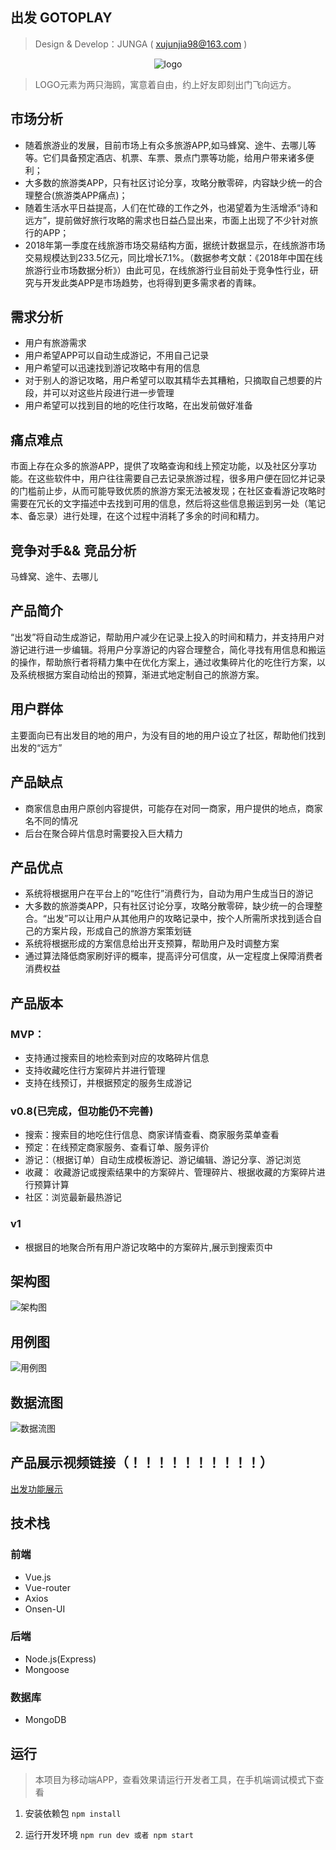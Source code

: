 ## 出发 GOTOPLAY
> Design & Develop：JUNGA ( xujunjia98@163.com )

<div align=center>

![logo](./src/client/assets/Logo.png)

</div>

> LOGO元素为两只海鸥，寓意着自由，约上好友即刻出门飞向远方。

## 市场分析
- 随着旅游业的发展，目前市场上有众多旅游APP,如马蜂窝、途牛、去哪儿等等。它们具备预定酒店、机票、车票、景点门票等功能，给用户带来诸多便利；
- 大多数的旅游类APP，只有社区讨论分享，攻略分散零碎，内容缺少统一的合理整合(旅游类APP痛点)；
- 随着生活水平日益提高，人们在忙碌的工作之外，也渴望着为生活增添“诗和远方”，提前做好旅行攻略的需求也日益凸显出来，市面上出现了不少针对旅行的APP；
- 2018年第一季度在线旅游市场交易结构方面，据统计数据显示，在线旅游市场交易规模达到233.5亿元，同比增长7.1%。（数据参考文献：《2018年中国在线旅游行业市场数据分析》）由此可见，在线旅游行业目前处于竞争性行业，研究与开发此类APP是市场趋势，也将得到更多需求者的青睐。

## 需求分析
- 用户有旅游需求
- 用户希望APP可以自动生成游记，不用自己记录
- 用户希望可以迅速找到游记攻略中有用的信息
- 对于别人的游记攻略，用户希望可以取其精华去其糟粕，只摘取自己想要的片段，并可以对这些片段进行进一步管理
- 用户希望可以找到目的地的吃住行攻略，在出发前做好准备

## 痛点难点
市面上存在众多的旅游APP，提供了攻略查询和线上预定功能，以及社区分享功能。在这些软件中，用户往往需要自己去记录旅游过程，很多用户便在回忆并记录的门槛前止步，从而可能导致优质的旅游方案无法被发现；在社区查看游记攻略时需要在冗长的文字描述中去找到可用的信息，然后将这些信息搬运到另一处（笔记本、备忘录）进行处理，在这个过程中消耗了多余的时间和精力。  

## 竞争对手&& 竞品分析
马蜂窝、途牛、去哪儿


## 产品简介
“出发”将自动生成游记，帮助用户减少在记录上投入的时间和精力，并支持用户对游记进行进一步编辑。将用户分享游记的内容合理整合，简化寻找有用信息和搬运的操作，帮助旅行者将精力集中在优化方案上，通过收集碎片化的吃住行方案，以及系统根据方案自动给出的预算，渐进式地定制自己的旅游方案。

## 用户群体
主要面向已有出发目的地的用户，为没有目的地的用户设立了社区，帮助他们找到出发的“远方”

## 产品缺点
- 商家信息由用户原创内容提供，可能存在对同一商家，用户提供的地点，商家名不同的情况
- 后台在聚合碎片信息时需要投入巨大精力

## 产品优点
- 系统将根据用户在平台上的“吃住行”消费行为，自动为用户生成当日的游记
- 大多数的旅游类APP，只有社区讨论分享，攻略分散零碎，缺少统一的合理整合。“出发”可以让用户从其他用户的攻略记录中，按个人所需所求找到适合自己的方案片段，形成自己的旅游方案策划链
- 系统将根据形成的方案信息给出开支预算，帮助用户及时调整方案
- 通过算法降低商家刷好评的概率，提高评分可信度，从一定程度上保障消费者消费权益

## 产品版本
### MVP：
- 支持通过搜索目的地检索到对应的攻略碎片信息
- 支持收藏吃住行方案碎片并进行管理
- 支持在线预订，并根据预定的服务生成游记

### v0.8(已完成，但功能仍不完善)
- 搜索：搜索目的地吃住行信息、商家详情查看、商家服务菜单查看
- 预定：在线预定商家服务、查看订单、服务评价
- 游记：（根据订单）自动生成模板游记、游记编辑、游记分享、游记浏览
- 收藏： 收藏游记或搜索结果中的方案碎片、管理碎片、根据收藏的方案碎片进行预算计算
- 社区：浏览最新最热游记

### v1
- 根据目的地聚合所有用户游记攻略中的方案碎片,展示到搜索页中

## 架构图

![架构图](./src/client/assets/architecture_diagram.png)

## 用例图

![用例图](./src/client/assets/Use_Case_Diagram.jpg)

## 数据流图

![数据流图](./src/client/assets/data_flow_diagram.jpg)

## 产品展示视频链接（！！！！！！！！！！）
[出发功能展示](https://www.bilibili.com/video/av54446899)

## 技术栈

### 前端
- Vue.js
- Vue-router
- Axios
- Onsen-UI

### 后端
- Node.js(Express)
- Mongoose

### 数据库
- MongoDB


## 运行
> 本项目为移动端APP，查看效果请运行开发者工具，在手机端调试模式下查看
1. 安装依赖包
   `npm install`

2. 运行开发环境
   `npm run dev 或者 npm start` 


